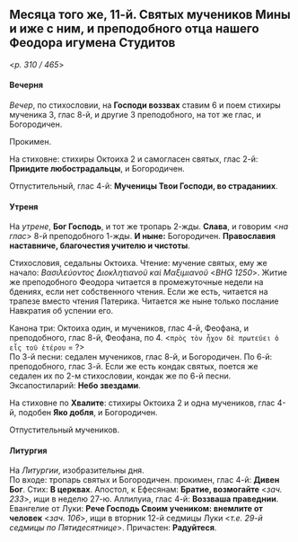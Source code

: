 
## Месяца того же, 11-й. Святых мучеников Мины и иже с ним, и преподобного отца нашего Феодора игумена Студитов

<*p. 310 / 465*>

#### Вечерня

*Вечер*, по стихословии, на **Господи воззвах** ставим 6 и поем стихиры мученика 3, глас 8-й, 
и другие 3 преподобного, на тот же глас, и Богородичен. 

Прокимен. 

На стиховне: стихиры Октоиха 2 и самогласен святых, глас 2-й: **Приидите любострадальцы**, и Богородичен.

Отпустительный, глас 4-й: **Мученицы Твои Господи, во страданиих**. 

#### Утреня

На *утрене*, **Бог Господь**, и тот же тропарь 2-жды. **Слава**, и говорим <*на глас*> 8-й преподобного 1-жды. 
**И ныне:** Богородичен. **Православия наставниче, благочестия учителю и чистоты**. 

Стихословия, седальны Октоиха. Чтение: мучение святых, ему же начало: 
*Βασιλεύοντος Διοκλητιανοῦ καὶ Μαξιμιανοῦ* <*BHG 1250*>. 
Житие же преподобного Феодора читается в промежуточные недели на бдениях, если нет собственного чтения. 
Если же есть, читается на трапезе вместо чтения Патерика. Читается же ныне только послание Навкратия об 
успении его. 

Канона три: Октоиха один, и мучеников, глас 4-й, Феофана, и преподобного, глас 8-й, Феофана, по 4.
<`πρὸς τὸν ἦχον δὲ πρωτεύει ὁ εἷς τοῦ ἑτέρου` = ?>   
По 3-й песни: седален мучеников, глас 8-й, и Богородичен. 
По 6-й: преподобного, глас 3-й. Если же есть кондак святых, поется же седален их по 2-м стихословии, 
кондак же по 6-й песни.  
Эксапостиларий: **Небо звездами**. 

На стиховне по **Хвалите**: стихиры Октоиха 2 и одна мучеников, глас 4-й, подобен **Яко добля**, и Богородичен. 

Отпустительный мучеников. 

#### Литургия

На *Литургии*, изобразительны дня.  
По входе: тропарь святых и Богородичен. 
прокимен, глас 4-й: **Дивен Бог**. Стих: **В церквах**. 
Апостол, к Ефесянам: **Братие, возмогайте** <*зач. 233*>, ищи в неделю 27-ю. 
Аллилуиа, глас 4-й: **Воззваша праведнии**. 
Евангелие от Луки: **Рече Господь Своим учеником: внемлите от человек** <*зач. 106*>, ищи в вторник 
12-й седмицы Луки <*т.е. 29-й седмицы по Пятидесятнице*>. 
Причастен: **Радуйтеся**.
